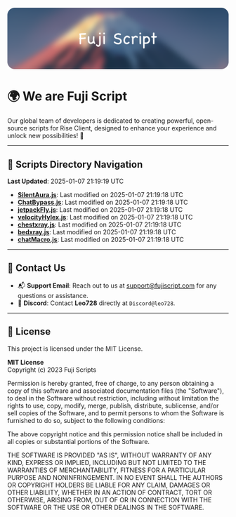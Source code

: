 ![Banner](.github/b.webp)

# 🌍 **We are Fuji Script**

Our global team of developers is dedicated to creating powerful, open-source scripts for Rise Client, designed to enhance your experience and unlock new possibilities! 🌟

---
<!-- SCRIPTS_NAVIGATION_START -->
## 📂 **Scripts Directory Navigation**

**Last Updated**: 2025-01-07 21:19:19 UTC

- **[SilentAura.js](scripts/SilentAura.js)**: Last modified on 2025-01-07 21:19:18 UTC
- **[ChatBypass.js](scripts/ChatBypass.js)**: Last modified on 2025-01-07 21:19:18 UTC
- **[jetpackFly.js](scripts/jetpackFly.js)**: Last modified on 2025-01-07 21:19:18 UTC
- **[velocityHylex.js](scripts/velocityHylex.js)**: Last modified on 2025-01-07 21:19:18 UTC
- **[chestxray.js](scripts/chestxray.js)**: Last modified on 2025-01-07 21:19:18 UTC
- **[bedxray.js](scripts/bedxray.js)**: Last modified on 2025-01-07 21:19:18 UTC
- **[chatMacro.js](scripts/chatMacro.js)**: Last modified on 2025-01-07 21:19:18 UTC

<!-- SCRIPTS_NAVIGATION_END -->

---

## 💬 **Contact Us**  
- 📬 **Support Email**: Reach out to us at [support@fujiscript.com](mailto:support@fujiscript.com) for any questions or assistance.  
- 💬 **Discord**: Contact **Leo728** directly at `Discord@leo728`.

---

## 📜 **License**

This project is licensed under the MIT License.  

**MIT License**  
Copyright (c) 2023 Fuji Scripts  

Permission is hereby granted, free of charge, to any person obtaining a copy of this software and associated documentation files (the "Software"), to deal in the Software without restriction, including without limitation the rights to use, copy, modify, merge, publish, distribute, sublicense, and/or sell copies of the Software, and to permit persons to whom the Software is furnished to do so, subject to the following conditions:  

The above copyright notice and this permission notice shall be included in all copies or substantial portions of the Software.  

THE SOFTWARE IS PROVIDED "AS IS", WITHOUT WARRANTY OF ANY KIND, EXPRESS OR IMPLIED, INCLUDING BUT NOT LIMITED TO THE WARRANTIES OF MERCHANTABILITY, FITNESS FOR A PARTICULAR PURPOSE AND NONINFRINGEMENT. IN NO EVENT SHALL THE AUTHORS OR COPYRIGHT HOLDERS BE LIABLE FOR ANY CLAIM, DAMAGES OR OTHER LIABILITY, WHETHER IN AN ACTION OF CONTRACT, TORT OR OTHERWISE, ARISING FROM, OUT OF OR IN CONNECTION WITH THE SOFTWARE OR THE USE OR OTHER DEALINGS IN THE SOFTWARE.  
